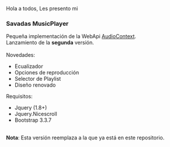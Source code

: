 Hola a todos, Les presento mi
<h3>Savadas MusicPlayer</h3>
Pequeña implementación de la WebApi <a href="https://www.w3.org/TR/webaudio/" target="_black">AudioContext</a>.<br/>
Lanzamiento de la <b>segunda</b> versión.
<br /><br />
Novedades: 
<ul>
<li>Ecualizador</li>
<li>Opciones de reproducción</li>
<li>Selector de Playlist</li>
<li>Diseño renovado</li>
</ul>

Requisitos:
<ul>
	<li>Jquery (1.8+)</li>
	<li>Jquery.Nicescroll</li>
	<li>Bootstrap 3.3.7</li>
</ul>
<br />
<b>Nota</b>: Esta versión reemplaza a la que ya está en este repositorio.